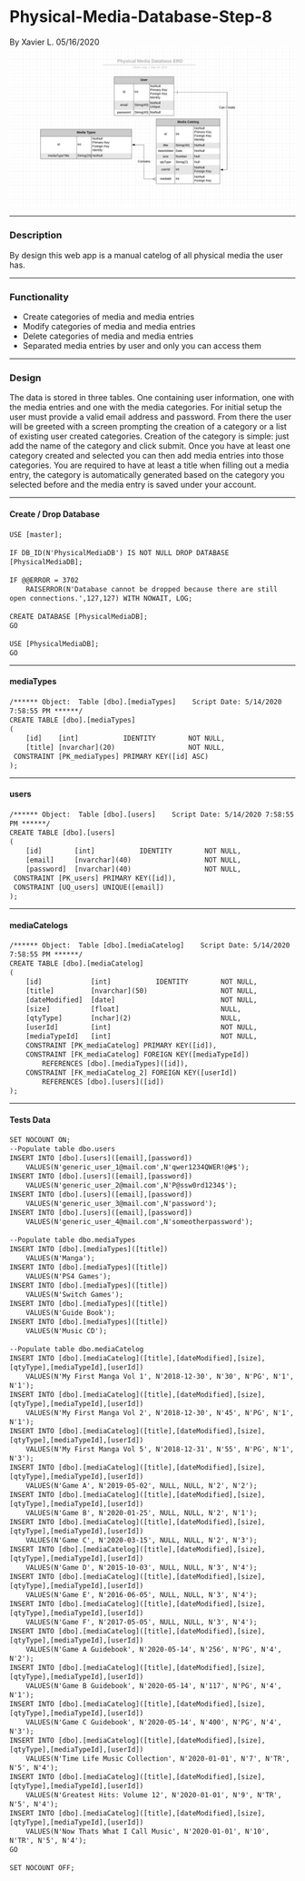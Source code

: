 # Physical-Media-Database-Step-8 #
By Xavier L.
05/16/2020
![Database Image](./2020-05-18_8-29-34.png)

---
### Description ###
By design this web app is a manual catelog of all physical media the user has.  

---
### Functionality ###
* Create categories of media and media entries
* Modify categories of media and media entries
* Delete categories of media and media entries
* Separated media entries by user and only you can access them

---
### Design ###
The data is stored in three tables. One containing user information, one with the media entries and one with the media categories.
For initial setup the user must provide a valid email address and password. From there the user will be greeted with a screen prompting the creation of a category or a list of existing user created categories.
Creation of the category is simple: just add the name of the category and click submit.
Once you have at least one category created and selected you can then add media entries into those categories.
You are required to have at least a title when filling out a media entry, the category is automatically generated based on the category you selected before and the media entry is saved under your account.

---
#### Create / Drop Database ####
```tsql
USE [master];

IF DB_ID(N'PhysicalMediaDB') IS NOT NULL DROP DATABASE [PhysicalMediaDB];

IF @@ERROR = 3702
	RAISERROR(N'Database cannot be dropped because there are still open connections.',127,127) WITH NOWAIT, LOG;

CREATE DATABASE [PhysicalMediaDB];
GO

USE [PhysicalMediaDB];
GO
```

---
#### mediaTypes ####
```tsql
/****** Object:  Table [dbo].[mediaTypes]    Script Date: 5/14/2020 7:58:55 PM ******/
CREATE TABLE [dbo].[mediaTypes]
(
	[id]	[int]			IDENTITY		NOT NULL,
	[title] [nvarchar](20)					NOT NULL,
 CONSTRAINT [PK_mediaTypes] PRIMARY KEY([id] ASC)
);
```

---
#### users ####
```tsql
/****** Object:  Table [dbo].[users]    Script Date: 5/14/2020 7:58:55 PM ******/
CREATE TABLE [dbo].[users]
(
	[id]		[int]			IDENTITY		NOT NULL,
	[email]		[nvarchar](40)					NOT NULL,
	[password]	[nvarchar](40)					NOT NULL,
 CONSTRAINT [PK_users] PRIMARY KEY([id]),
 CONSTRAINT [UQ_users] UNIQUE([email])
);
```

---
#### mediaCatelogs ####
```tsql
/****** Object:  Table [dbo].[mediaCatelog]    Script Date: 5/14/2020 7:58:55 PM ******/
CREATE TABLE [dbo].[mediaCatelog]
(
	[id]			[int]			IDENTITY		NOT NULL,
	[title]			[nvarchar](50)					NOT NULL,
	[dateModified]	[date]							NOT NULL,
	[size]			[float]							NULL,
	[qtyType]		[nchar](2)						NULL,
	[userId]		[int]							NOT NULL,
	[mediaTypeId]	[int]							NOT NULL,
	CONSTRAINT [PK_mediaCatelog] PRIMARY KEY([id]),
	CONSTRAINT [FK_mediaCatelog] FOREIGN KEY([mediaTypeId])
		REFERENCES [dbo].[mediaTypes]([id]),
	CONSTRAINT [FK_mediaCatelog_2] FOREIGN KEY([userId])
		REFERENCES [dbo].[users]([id])
);
```

---
#### Tests Data ####
```tsql
SET NOCOUNT ON;
--Populate table dbo.users
INSERT INTO [dbo].[users]([email],[password])
	VALUES(N'generic_user_1@mail.com',N'qwer1234QWER!@#$');
INSERT INTO [dbo].[users]([email],[password])
	VALUES(N'generic_user_2@mail.com',N'P@ssw0rd1234$');
INSERT INTO [dbo].[users]([email],[password])
	VALUES(N'generic_user_3@mail.com',N'password');
INSERT INTO [dbo].[users]([email],[password])
	VALUES(N'generic_user_4@mail.com',N'someotherpassword');

--Populate table dbo.mediaTypes
INSERT INTO [dbo].[mediaTypes]([title])
	VALUES(N'Manga');
INSERT INTO [dbo].[mediaTypes]([title])
	VALUES(N'PS4 Games');
INSERT INTO [dbo].[mediaTypes]([title])
	VALUES(N'Switch Games');
INSERT INTO [dbo].[mediaTypes]([title])
	VALUES(N'Guide Book');
INSERT INTO [dbo].[mediaTypes]([title])
	VALUES(N'Music CD');

--Populate table dbo.mediaCatelog
INSERT INTO [dbo].[mediaCatelog]([title],[dateModified],[size],[qtyType],[mediaTypeId],[userId])
	VALUES(N'My First Manga Vol 1', N'2018-12-30', N'30', N'PG', N'1', N'1');
INSERT INTO [dbo].[mediaCatelog]([title],[dateModified],[size],[qtyType],[mediaTypeId],[userId])
	VALUES(N'My First Manga Vol 2', N'2018-12-30', N'45', N'PG', N'1', N'1');
INSERT INTO [dbo].[mediaCatelog]([title],[dateModified],[size],[qtyType],[mediaTypeId],[userId])
	VALUES(N'My First Manga Vol 5', N'2018-12-31', N'55', N'PG', N'1', N'3');
INSERT INTO [dbo].[mediaCatelog]([title],[dateModified],[size],[qtyType],[mediaTypeId],[userId])
	VALUES(N'Game A', N'2019-05-02', NULL, NULL, N'2', N'2');
INSERT INTO [dbo].[mediaCatelog]([title],[dateModified],[size],[qtyType],[mediaTypeId],[userId])
	VALUES(N'Game B', N'2020-01-25', NULL, NULL, N'2', N'1');
INSERT INTO [dbo].[mediaCatelog]([title],[dateModified],[size],[qtyType],[mediaTypeId],[userId])
	VALUES(N'Game C', N'2020-03-15', NULL, NULL, N'2', N'3');
INSERT INTO [dbo].[mediaCatelog]([title],[dateModified],[size],[qtyType],[mediaTypeId],[userId])
	VALUES(N'Game D', N'2015-10-03', NULL, NULL, N'3', N'4');
INSERT INTO [dbo].[mediaCatelog]([title],[dateModified],[size],[qtyType],[mediaTypeId],[userId])
	VALUES(N'Game E', N'2016-06-05', NULL, NULL, N'3', N'4');
INSERT INTO [dbo].[mediaCatelog]([title],[dateModified],[size],[qtyType],[mediaTypeId],[userId])
	VALUES(N'Game F', N'2017-05-05', NULL, NULL, N'3', N'4');
INSERT INTO [dbo].[mediaCatelog]([title],[dateModified],[size],[qtyType],[mediaTypeId],[userId])
	VALUES(N'Game A Guidebook', N'2020-05-14', N'256', N'PG', N'4', N'2');
INSERT INTO [dbo].[mediaCatelog]([title],[dateModified],[size],[qtyType],[mediaTypeId],[userId])
	VALUES(N'Game B Guidebook', N'2020-05-14', N'117', N'PG', N'4', N'1');
INSERT INTO [dbo].[mediaCatelog]([title],[dateModified],[size],[qtyType],[mediaTypeId],[userId])
	VALUES(N'Game C Guidebook', N'2020-05-14', N'400', N'PG', N'4', N'3');
INSERT INTO [dbo].[mediaCatelog]([title],[dateModified],[size],[qtyType],[mediaTypeId],[userId])
	VALUES(N'Time Life Music Collection', N'2020-01-01', N'7', N'TR', N'5', N'4');
INSERT INTO [dbo].[mediaCatelog]([title],[dateModified],[size],[qtyType],[mediaTypeId],[userId])
	VALUES(N'Greatest Hits: Volume 12', N'2020-01-01', N'9', N'TR', N'5', N'4');
INSERT INTO [dbo].[mediaCatelog]([title],[dateModified],[size],[qtyType],[mediaTypeId],[userId])
	VALUES(N'Now Thats What I Call Music', N'2020-01-01', N'10', N'TR', N'5', N'4');
GO

SET NOCOUNT OFF;
```
